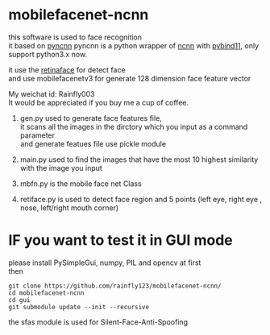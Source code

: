 # mobilefacenet-ncnn
this software is used to face recognition   
it based on [pyncnn](https://github.com/caishanli/pyncnn)
pyncnn is a python wrapper of [ncnn](https://github.com/Tencent/ncnn) with [pybind11](https://github.com/pybind/pybind11), only support python3.x now.   



it use the [retinaface](https://github.com/deepinsight/insightface/tree/master/RetinaFace) for detect face   
and use mobilefacenetv3 for generate 128 dimension face feature vector 

My weichat id: Rainfly003   
It would be appreciated if you buy me a cup of coffee.

1. gen.py used to generate face features file,   
it scans all the images in the dirctory which you input as a command parameter   
and generate featues file use pickle module

2. main.py used to find the images that have the most 10 highest similarity  with the image you input  

3. mbfn.py is the mobile face net Class

4. retiface.py is used to detect face region and 5 points (left eye, right eye , nose, left/right mouth corner)  


# IF you want to test it  in GUI mode   
please install PySimpleGui, numpy,  PIL and opencv  at first   
then   

```
git clone https://github.com/rainfly123/mobilefacenet-ncnn/
cd mobilefacenet-ncnn
cd gui
git submodule update --init --recursive
```

the sfas module is used for Silent-Face-Anti-Spoofing   
